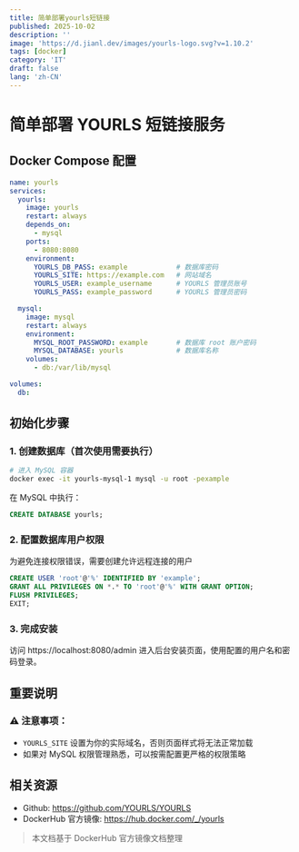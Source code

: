 ```yaml
---
title: 简单部署yourls短链接
published: 2025-10-02
description: ''
image: 'https://d.jianl.dev/images/yourls-logo.svg?v=1.10.2'
tags: [docker]
category: 'IT'
draft: false 
lang: 'zh-CN'
---
```


# 简单部署 YOURLS 短链接服务

## Docker Compose 配置

```yaml
name: yourls
services:
  yourls:
    image: yourls
    restart: always
    depends_on:
      - mysql
    ports:
      - 8080:8080
    environment:
      YOURLS_DB_PASS: example            # 数据库密码
      YOURLS_SITE: https://example.com   # 网站域名
      YOURLS_USER: example_username      # YOURLS 管理员账号
      YOURLS_PASS: example_password      # YOURLS 管理员密码

  mysql:
    image: mysql
    restart: always
    environment:
      MYSQL_ROOT_PASSWORD: example       # 数据库 root 账户密码
      MYSQL_DATABASE: yourls             # 数据库名称
    volumes:
      - db:/var/lib/mysql

volumes:
  db:
```

## 初始化步骤

### 1. 创建数据库（首次使用需要执行）

```bash
# 进入 MySQL 容器
docker exec -it yourls-mysql-1 mysql -u root -pexample
```

在 MySQL 中执行：

```sql
CREATE DATABASE yourls;
```

### 2. 配置数据库用户权限

为避免连接权限错误，需要创建允许远程连接的用户

```sql
CREATE USER 'root'@'%' IDENTIFIED BY 'example';
GRANT ALL PRIVILEGES ON *.* TO 'root'@'%' WITH GRANT OPTION;
FLUSH PRIVILEGES;
EXIT;
```

### 3. 完成安装

访问 https://localhost:8080/admin 进入后台安装页面，使用配置的用户名和密码登录。

## 重要说明

### ⚠️ 注意事项：

* `YOURLS_SITE` 设置为你的实际域名，否则页面样式将无法正常加载
* 如果对 MySQL 权限管理熟悉，可以按需配置更严格的权限策略

## 相关资源

* Github: https://github.com/YOURLS/YOURLS
* DockerHub 官方镜像: https://hub.docker.com/_/yourls    

> 本文档基于 DockerHub 官方镜像文档整理
